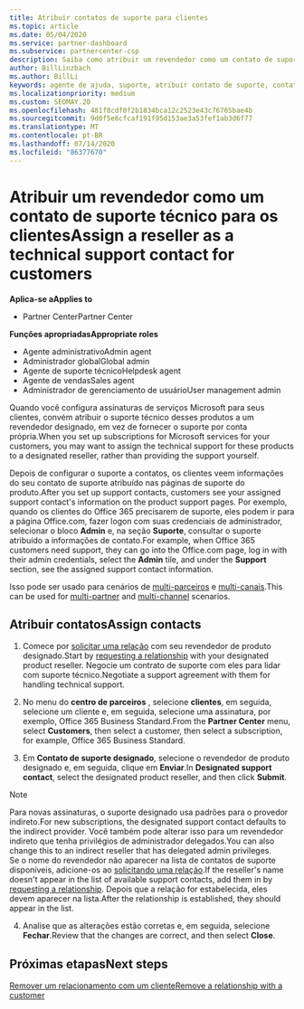 ```yaml
---
title: Atribuir contatos de suporte para clientes
ms.topic: article
ms.date: 05/04/2020
ms.service: partner-dashboard
ms.subservice: partnercenter-csp
description: Saiba como atribuir um revendedor como um contato de suporte técnico para clientes que têm assinaturas para os serviços da Microsoft.
author: BillLinzbach
ms.author: BillLi
keywords: agente de ajuda, suporte, atribuir contato de suporte, contato de suporte designado
ms.localizationpriority: medium
ms.custom: SEOMAY.20
ms.openlocfilehash: 481f8cdf0f2b1834bca12c2523e43c76765bae4b
ms.sourcegitcommit: 9d0f5e6cfcaf191f95d153ae3a53fef1ab3d6f77
ms.translationtype: MT
ms.contentlocale: pt-BR
ms.lasthandoff: 07/14/2020
ms.locfileid: "86377670"
---
```

# <a name="assign-a-reseller-as-a-technical-support-contact-for-customers"></a><span data-ttu-id="eb726-104">Atribuir um revendedor como um contato de suporte técnico para os clientes</span><span class="sxs-lookup"><span data-stu-id="eb726-104">Assign a reseller as a technical support contact for customers</span></span>

<span data-ttu-id="eb726-105">**Aplica-se a**</span><span class="sxs-lookup"><span data-stu-id="eb726-105">**Applies to**</span></span>

- <span data-ttu-id="eb726-106">Partner Center</span><span class="sxs-lookup"><span data-stu-id="eb726-106">Partner Center</span></span>

<span data-ttu-id="eb726-107">**Funções apropriadas**</span><span class="sxs-lookup"><span data-stu-id="eb726-107">**Appropriate roles**</span></span>

- <span data-ttu-id="eb726-108">Agente administrativo</span><span class="sxs-lookup"><span data-stu-id="eb726-108">Admin agent</span></span>
- <span data-ttu-id="eb726-109">Administrador global</span><span class="sxs-lookup"><span data-stu-id="eb726-109">Global admin</span></span>
- <span data-ttu-id="eb726-110">Agente de suporte técnico</span><span class="sxs-lookup"><span data-stu-id="eb726-110">Helpdesk agent</span></span>
- <span data-ttu-id="eb726-111">Agente de vendas</span><span class="sxs-lookup"><span data-stu-id="eb726-111">Sales agent</span></span>
- <span data-ttu-id="eb726-112">Administrador de gerenciamento de usuário</span><span class="sxs-lookup"><span data-stu-id="eb726-112">User management admin</span></span>

<span data-ttu-id="eb726-113">Quando você configura assinaturas de serviços Microsoft para seus clientes, convém atribuir o suporte técnico desses produtos a um revendedor designado, em vez de fornecer o suporte por conta própria.</span><span class="sxs-lookup"><span data-stu-id="eb726-113">When you set up subscriptions for Microsoft services for your customers, you may want to assign the technical support for these products to a designated reseller, rather than providing the support yourself.</span></span>

<span data-ttu-id="eb726-114">Depois de configurar o suporte a contatos, os clientes veem informações do seu contato de suporte atribuído nas páginas de suporte do produto.</span><span class="sxs-lookup"><span data-stu-id="eb726-114">After you set up support contacts, customers see your assigned support contact's information on the product support pages.</span></span> <span data-ttu-id="eb726-115">Por exemplo, quando os clientes do Office 365 precisarem de suporte, eles podem ir para a página Office.com, fazer logon com suas credenciais de administrador, selecionar o bloco **Admin** e, na seção **Suporte**, consultar o suporte atribuído a informações de contato.</span><span class="sxs-lookup"><span data-stu-id="eb726-115">For example, when Office 365 customers need support, they can go into the Office.com page, log in with their admin credentials, select the **Admin** tile, and under the **Support** section, see the assigned support contact information.</span></span>

<span data-ttu-id="eb726-116">Isso pode ser usado para cenários de [multi-parceiros](multipartner.md) e [multi-canais](multichannel.md).</span><span class="sxs-lookup"><span data-stu-id="eb726-116">This can be used for [multi-partner](multipartner.md) and [multi-channel](multichannel.md) scenarios.</span></span> 

<a href="" id="assigncontacts"></a>
## <a name="assign-contacts"></a><span data-ttu-id="eb726-117">Atribuir contatos</span><span class="sxs-lookup"><span data-stu-id="eb726-117">Assign contacts</span></span>

1.  <span data-ttu-id="eb726-118">Comece por [solicitar uma relação](request-a-relationship-with-a-customer.md) com seu revendedor de produto designado.</span><span class="sxs-lookup"><span data-stu-id="eb726-118">Start by [requesting a relationship](request-a-relationship-with-a-customer.md) with your designated product reseller.</span></span> <span data-ttu-id="eb726-119">Negocie um contrato de suporte com eles para lidar com suporte técnico.</span><span class="sxs-lookup"><span data-stu-id="eb726-119">Negotiate a support agreement with them for handling technical support.</span></span>

2.  <span data-ttu-id="eb726-120">No menu do **centro de parceiros** , selecione **clientes**, em seguida, selecione um cliente e, em seguida, selecione uma assinatura, por exemplo, Office 365 Business Standard.</span><span class="sxs-lookup"><span data-stu-id="eb726-120">From the **Partner Center** menu, select **Customers**, then select a customer, then select a subscription, for example, Office 365 Business Standard.</span></span>

3.  <span data-ttu-id="eb726-121">Em **Contato de suporte designado**, selecione o revendedor de produto designado e, em seguida, clique em **Enviar**.</span><span class="sxs-lookup"><span data-stu-id="eb726-121">In  **Designated support contact**, select the designated product reseller, and then click **Submit**.</span></span> 

   >[!NOTE]  
 ><span data-ttu-id="eb726-122">Para novas assinaturas, o suporte designado usa padrões para o provedor indireto.</span><span class="sxs-lookup"><span data-stu-id="eb726-122">For new subscriptions, the designated support contact defaults to the indirect provider.</span></span> <span data-ttu-id="eb726-123">Você também pode alterar isso para um revendedor indireto que tenha privilégios de administrador delegados.</span><span class="sxs-lookup"><span data-stu-id="eb726-123">You can also change this to an indirect reseller that has delegated admin privileges.</span></span>    
><span data-ttu-id="eb726-124">Se o nome do revendedor não aparecer na lista de contatos de suporte disponíveis, adicione-os ao [solicitando uma relação](request-a-relationship-with-a-customer.md).</span><span class="sxs-lookup"><span data-stu-id="eb726-124">If the reseller's name doesn't appear in the list of available support contacts, add them in by [requesting a relationship](request-a-relationship-with-a-customer.md).</span></span> <span data-ttu-id="eb726-125">Depois que a relação for estabelecida, eles devem aparecer na lista.</span><span class="sxs-lookup"><span data-stu-id="eb726-125">After the relationship is established, they should appear in the list.</span></span>  

4.  <span data-ttu-id="eb726-126">Analise que as alterações estão corretas e, em seguida, selecione **Fechar**.</span><span class="sxs-lookup"><span data-stu-id="eb726-126">Review that the changes are correct, and then select **Close**.</span></span>

## <a name="next-steps"></a><span data-ttu-id="eb726-127">Próximas etapas</span><span class="sxs-lookup"><span data-stu-id="eb726-127">Next steps</span></span>

[<span data-ttu-id="eb726-128">Remover um relacionamento com um cliente</span><span class="sxs-lookup"><span data-stu-id="eb726-128">Remove a relationship with a customer</span></span>](remove-a-relationship.md)